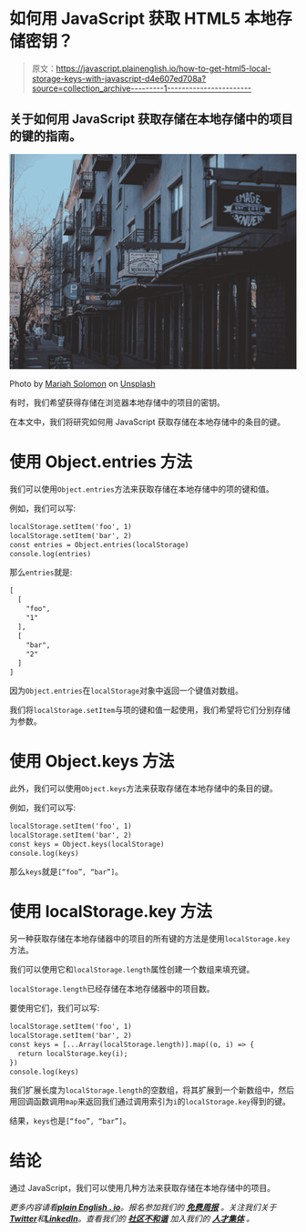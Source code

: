 # 如何用 JavaScript 获取 HTML5 本地存储密钥？

> 原文：<https://javascript.plainenglish.io/how-to-get-html5-local-storage-keys-with-javascript-d4e607ed708a?source=collection_archive---------1----------------------->

## 关于如何用 JavaScript 获取存储在本地存储中的项目的键的指南。

![](img/606ce9f91c115186e9ed320724ff51dc.png)

Photo by [Mariah Solomon](https://unsplash.com/@heymemento?utm_source=medium&utm_medium=referral) on [Unsplash](https://unsplash.com?utm_source=medium&utm_medium=referral)

有时，我们希望获得存储在浏览器本地存储中的项目的密钥。

在本文中，我们将研究如何用 JavaScript 获取存储在本地存储中的条目的键。

# 使用 Object.entries 方法

我们可以使用`Object.entries`方法来获取存储在本地存储中的项的键和值。

例如，我们可以写:

```
localStorage.setItem('foo', 1)
localStorage.setItem('bar', 2)
const entries = Object.entries(localStorage)
console.log(entries)
```

那么`entries`就是:

```
[
  [
    "foo",
    "1"
  ],
  [
    "bar",
    "2"
  ]
]
```

因为`Object.entries`在`localStorage`对象中返回一个键值对数组。

我们将`localStorage.setItem`与项的键和值一起使用，我们希望将它们分别存储为参数。

# 使用 Object.keys 方法

此外，我们可以使用`Object.keys`方法来获取存储在本地存储中的条目的键。

例如，我们可以写:

```
localStorage.setItem('foo', 1)
localStorage.setItem('bar', 2)
const keys = Object.keys(localStorage)
console.log(keys)
```

那么`keys`就是`[“foo”, “bar”]`。

# 使用 localStorage.key 方法

另一种获取存储在本地存储器中的项目的所有键的方法是使用`localStorage.key`方法。

我们可以使用它和`localStorage.length`属性创建一个数组来填充键。

`localStorage.length`已经存储在本地存储器中的项目数。

要使用它们，我们可以写:

```
localStorage.setItem('foo', 1)
localStorage.setItem('bar', 2)
const keys = [...Array(localStorage.length)].map((o, i) => {
  return localStorage.key(i);
})
console.log(keys)
```

我们扩展长度为`localStorage.length`的空数组，将其扩展到一个新数组中，然后用回调函数调用`map`来返回我们通过调用索引为`i`的`localStorage.key`得到的键。

结果，`keys`也是`[“foo”, “bar”]`。

# 结论

通过 JavaScript，我们可以使用几种方法来获取存储在本地存储中的项目。

*更多内容请看*[***plain English . io***](https://plainenglish.io/)*。报名参加我们的* [***免费周报***](http://newsletter.plainenglish.io/) *。关注我们关于*[***Twitter***](https://twitter.com/inPlainEngHQ)*和*[***LinkedIn***](https://www.linkedin.com/company/inplainenglish/)*。查看我们的* [***社区不和谐***](https://discord.gg/GtDtUAvyhW) *加入我们的* [***人才集体***](https://inplainenglish.pallet.com/talent/welcome) *。*